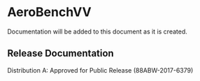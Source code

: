 # AeroBenchVV
Documentation will be added to this document as it is created.



## Release Documentation
Distribution A: Approved for Public Release (88ABW-2017-6379)

